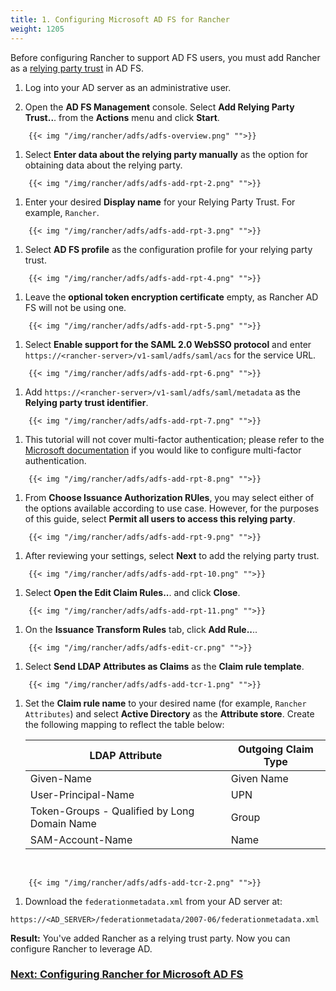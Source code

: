 ```yaml
---
title: 1. Configuring Microsoft AD FS for Rancher
weight: 1205
---
```


Before configuring Rancher to support AD FS users, you must add Rancher as a [relying party trust](https://docs.microsoft.com/en-us/windows-server/identity/ad-fs/technical-reference/understanding-key-ad-fs-concepts) in AD FS. 

1. Log into your AD server as an administrative user.

1. Open the **AD FS Management** console. Select **Add Relying Party Trust..**. from the **Actions** menu and click **Start**.
```img
    {{< img "/img/rancher/adfs/adfs-overview.png" "">}}
```
1. Select **Enter data about the relying party manually** as the option for obtaining data about the relying party.
```img
    {{< img "/img/rancher/adfs/adfs-add-rpt-2.png" "">}}
```    
1. Enter your desired **Display name** for your Relying Party Trust. For example, `Rancher`.
```img
    {{< img "/img/rancher/adfs/adfs-add-rpt-3.png" "">}}
```
1. Select **AD FS profile** as the configuration profile for your relying party trust.
```img
    {{< img "/img/rancher/adfs/adfs-add-rpt-4.png" "">}}
```
1. Leave the **optional token encryption certificate** empty, as Rancher AD FS will not be using one.
```img
    {{< img "/img/rancher/adfs/adfs-add-rpt-5.png" "">}}
```
1. Select **Enable support for the SAML 2.0 WebSSO protocol**
  and enter `https://<rancher-server>/v1-saml/adfs/saml/acs` for the service URL.
```img
    {{< img "/img/rancher/adfs/adfs-add-rpt-6.png" "">}}
```
1. Add `https://<rancher-server>/v1-saml/adfs/saml/metadata` as the **Relying party trust identifier**.
```img
    {{< img "/img/rancher/adfs/adfs-add-rpt-7.png" "">}}
``` 
1. This tutorial will not cover multi-factor authentication; please refer to the [Microsoft documentation](https://docs.microsoft.com/en-us/windows-server/identity/ad-fs/operations/configure-additional-authentication-methods-for-ad-fs) if you would like to configure multi-factor authentication.
```img
    {{< img "/img/rancher/adfs/adfs-add-rpt-8.png" "">}}
```
1. From **Choose Issuance Authorization RUles**, you may select either of the options available according to use case. However, for the purposes of this guide, select **Permit all users to access this relying party**.
```img
    {{< img "/img/rancher/adfs/adfs-add-rpt-9.png" "">}}
```
1. After reviewing your settings, select **Next** to add the relying party trust.
```img
    {{< img "/img/rancher/adfs/adfs-add-rpt-10.png" "">}}
```
  
1. Select **Open the Edit Claim Rules..**. and click **Close**.
```img
    {{< img "/img/rancher/adfs/adfs-add-rpt-11.png" "">}}
```  
1. On the **Issuance Transform Rules** tab, click **Add Rule..**..
```img
    {{< img "/img/rancher/adfs/adfs-edit-cr.png" "">}}
```
1. Select **Send LDAP Attributes as Claims** as the **Claim rule template**.
```img
    {{< img "/img/rancher/adfs/adfs-add-tcr-1.png" "">}}
```
1. Set the **Claim rule name** to your desired name (for example, `Rancher Attributes`) and select **Active Directory** as the **Attribute store**. Create the following mapping to reflect the table below:

    | LDAP Attribute                               | Outgoing Claim Type |
    | -------------------------------------------- | ------------------- |
    | Given-Name                                   | Given Name          |
    | User-Principal-Name                          | UPN                 |
    | Token-Groups - Qualified by Long Domain Name | Group               |
    | SAM-Account-Name                             | Name                |
    <br/>
```img
    {{< img "/img/rancher/adfs/adfs-add-tcr-2.png" "">}}
```
1. Download the `federationmetadata.xml` from your AD server at: 
```
https://<AD_SERVER>/federationmetadata/2007-06/federationmetadata.xml
```

**Result:** You've added Rancher as a relying trust party. Now you can configure Rancher to leverage AD.

### [Next: Configuring Rancher for Microsoft AD FS](https://rancher.com/docs/rancher/v2.6/en/admin-settings/authentication/microsoft-adfs/rancher-adfs-setup/)
